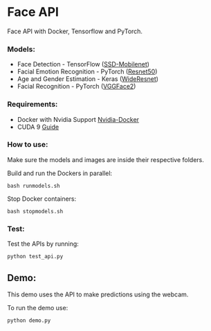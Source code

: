 # Face API
Face API with Docker, Tensorflow and PyTorch.

### Models:
* Face Detection - TensorFlow ([SSD-Mobilenet](https://github.com/yeephycho/tensorflow-face-detection))
* Facial Emotion Recognition - PyTorch ([Resnet50](http://www.robots.ox.ac.uk/~albanie/mcn-models.html#cross-modal-emotion))
* Age and Gender Estimation - Keras ([WideResnet](https://github.com/Tony607/Keras_age_gender))
* Facial Recognition - PyTorch ([VGGFace2](http://www.robots.ox.ac.uk/~vgg/data/vgg_face2/))

### Requirements:
* Docker with Nvidia Support [Nvidia-Docker](https://github.com/NVIDIA/nvidia-docker)  
* CUDA 9 [Guide](https://docs.nvidia.com/cuda/cuda-installation-guide-microsoft-windows/index.html)

### How to use:
Make sure the models and images are inside their respective folders.

Build and run the Dockers in parallel:
```
bash runmodels.sh
```

Stop Docker containers:
```
bash stopmodels.sh
```

### Test:

Test the APIs by running:
```
python test_api.py
```

## Demo:
This demo uses the API to make predictions using the webcam. 

To run the demo use:
```
python demo.py
```